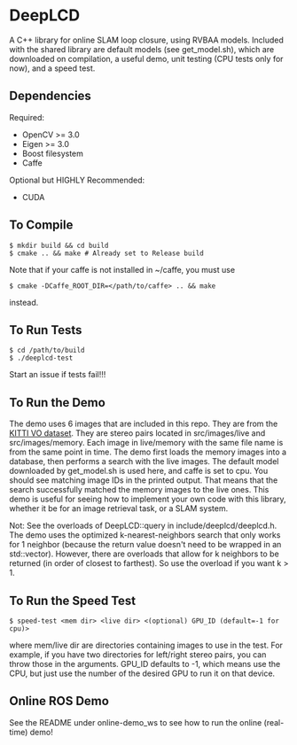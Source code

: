 # DeepLCD

A C++ library for online SLAM loop closure, using RVBAA models. 
Included with the shared library are default models (see get_model.sh), which are downloaded on compilation, a useful demo, unit testing (CPU tests only for now), and a speed test.

## Dependencies

Required:
- OpenCV >= 3.0
- Eigen >= 3.0
- Boost filesystem
- Caffe 

Optional but HIGHLY Recommended:
- CUDA

## To Compile

```
$ mkdir build && cd build
$ cmake .. && make # Already set to Release build
```

Note that if your caffe is not installed in ~/caffe, you must use 

```
$ cmake -DCaffe_ROOT_DIR=</path/to/caffe> .. && make
```
instead.

## To Run Tests

```
$ cd /path/to/build
$ ./deeplcd-test
```

Start an issue if tests fail!!!

## To Run the Demo

The demo uses 6 images that are included in this repo. They are from the [KITTI VO dataset](http://www.cvlibs.net/datasets/kitti/eval_odometry.php). 
They are stereo pairs located in src/images/live and src/images/memory.
 Each image in live/memory with the same file name is from the same point in time.
 The demo first loads the memory images into a database, then performs a search with the live images.
 The default model downloaded by get_model.sh is used here, and caffe is set to cpu. 
 You should see matching image IDs in the printed output.
 That means that the search successfully matched the memory images to the live ones.
 This demo is useful for seeing how to implement your own code with this library, whether it be for an image retrieval task, or a SLAM system. 

Not: See the overloads of DeepLCD::query in include/deeplcd/deeplcd.h.
 The demo uses the optimized k-nearest-neighbors search that only works for 1 neighbor (because the return value doesn't need to be wrapped in an std::vector). However, there are overloads that allow for k neighbors to be returned (in order of closest to farthest). So use the overload if you want k > 1.

## To Run the Speed Test

```
$ speed-test <mem dir> <live dir> <(optional) GPU_ID (default=-1 for cpu)>
```

where mem/live dir are directories containing images to use in the test. For example, if you have two directories for left/right stereo pairs, you can throw those in the arguments. GPU_ID defaults to -1, which means use the CPU, but just use the number of the desired GPU to run it on that device.

## Online ROS Demo
See the README under online-demo_ws to see how to run the online (real-time) demo!
